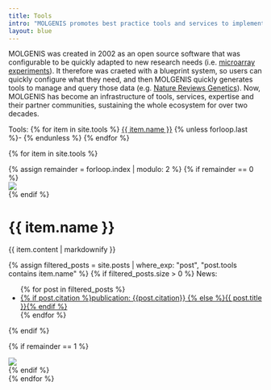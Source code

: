 ```yaml
---
title: Tools
intro: "MOLGENIS promotes best practice tools and services to implement Open Science and FAIR principles:"
layout: blue
---
```


MOLGENIS was created in 2002 as an open source software that was configurable to be quickly adapted to new research needs (i.e. [microarray experiments](https://pubmed.ncbi.nlm.nih.gov/15059831/)). It therefore was craeted with a blueprint system, so users can quickly configure what they need, and then 
MOLGENIS quickly generates tools to manage and query those data (e.g. [Nature Reviews Genetics](https://pubmed.ncbi.nlm.nih.gov/17297480/)). Now, 
MOLGENIS has become an infrastructure of tools, services, expertise and their partner communities, sustaining the whole ecosystem for over two decades.


<a id="top"/>
<p>
Tools: 
{% for item in site.tools  %}
  <a href="#{{ item.name | slugify }}">
    {{ item.name }}</a> {% unless forloop.last %}- {% endunless %}
{% endfor %}
</p>

{% for item in site.tools %}
<div class="feature_box">
{% assign remainder = forloop.index | modulo: 2 %}
{% if remainder == 0 %}
<div class="feature_image_box"><img src="{{item.logo}}"/></div>
{% endif %}
<div class="feature_content_box">
  <h1 id="{{ item.name | slugify }}">{{ item.name }}</h1>
  <p>{{ item.content | markdownify }}</p>
{% assign filtered_posts = site.posts | where_exp: "post", "post.tools contains item.name" %}
{% if filtered_posts.size > 0 %}
News:
<ul>
  {% for post in filtered_posts %}
    <li><a href="/news.html#{{post.name | slugify}}">{% if post.citation %}publication: {{post.citation}} {% else %}{{ post.title }}{% endif %}</a></li>
  {% endfor %}
</ul>
{% endif %}
</div>

{% if remainder == 1 %}
<div class="feature_image_box"><img src="{{item.logo}}"/></div>
{% endif %}
</div>
{% endfor %}
